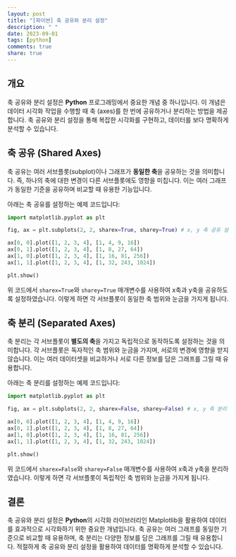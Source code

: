 ```yaml
---
layout: post
title: "[파이썬] 축 공유와 분리 설정"
description: " "
date: 2023-09-01
tags: [python]
comments: true
share: true
---
```


## 개요

축 공유와 분리 설정은 **Python** 프로그래밍에서 중요한 개념 중 하나입니다. 이 개념은 데이터 시각화 작업을 수행할 때 축 (axes)를 한 번에 공유하거나 분리하는 방법을 제공합니다. 축 공유와 분리 설정을 통해 복잡한 시각화를 구현하고, 데이터를 보다 명확하게 분석할 수 있습니다.

## 축 공유 (Shared Axes)

축 공유는 여러 서브플롯(subplot)이나 그래프가 **동일한 축**을 공유하는 것을 의미합니다. 즉, 하나의 축에 대한 변경이 다른 서브플롯에도 영향을 미칩니다. 이는 여러 그래프가 동일한 기준을 공유하며 비교할 때 유용한 기능입니다.

아래는 축 공유를 설정하는 예제 코드입니다:

```python
import matplotlib.pyplot as plt

fig, ax = plt.subplots(2, 2, sharex=True, sharey=True) # x, y 축 공유 설정

ax[0, 0].plot([1, 2, 3, 4], [1, 4, 9, 16])
ax[0, 1].plot([1, 2, 3, 4], [1, 8, 27, 64])
ax[1, 0].plot([1, 2, 3, 4], [1, 16, 81, 256])
ax[1, 1].plot([1, 2, 3, 4], [1, 32, 243, 1024])

plt.show()
```

위 코드에서 `sharex=True`와 `sharey=True` 매개변수를 사용하여 x축과 y축을 공유하도록 설정하였습니다. 이렇게 하면 각 서브플롯이 동일한 축 범위와 눈금을 가지게 됩니다.

## 축 분리 (Separated Axes)

축 분리는 각 서브플롯이 **별도의 축**을 가지고 독립적으로 동작하도록 설정하는 것을 의미합니다. 각 서브플롯은 독자적인 축 범위와 눈금을 가지며, 서로의 변경에 영향을 받지 않습니다. 이는 여러 데이터셋을 비교하거나 서로 다른 정보를 담은 그래프를 그릴 때 유용합니다.

아래는 축 분리를 설정하는 예제 코드입니다:

```python
import matplotlib.pyplot as plt

fig, ax = plt.subplots(2, 2, sharex=False, sharey=False) # x, y 축 분리 설정

ax[0, 0].plot([1, 2, 3, 4], [1, 4, 9, 16])
ax[0, 1].plot([1, 2, 3, 4], [1, 8, 27, 64])
ax[1, 0].plot([1, 2, 3, 4], [1, 16, 81, 256])
ax[1, 1].plot([1, 2, 3, 4], [1, 32, 243, 1024])

plt.show()
```

위 코드에서 `sharex=False`와 `sharey=False` 매개변수를 사용하여 x축과 y축을 분리하였습니다. 이렇게 하면 각 서브플롯이 독립적인 축 범위와 눈금을 가지게 됩니다.

## 결론

축 공유와 분리 설정은 **Python**의 시각화 라이브러리인 Matplotlib을 활용하여 데이터를 효과적으로 시각화하기 위한 중요한 개념입니다. 축 공유는 여러 그래프를 동일한 기준으로 비교할 때 유용하며, 축 분리는 다양한 정보를 담은 그래프를 그릴 때 유용합니다. 적절하게 축 공유와 분리 설정을 활용하여 데이터를 명확하게 분석할 수 있습니다.